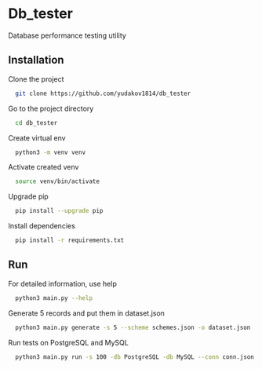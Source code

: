 # Db_tester

Database performance testing utility


## Installation

Clone the project

```bash
  git clone https://github.com/yudakov1814/db_tester
```

Go to the project directory

```bash
  cd db_tester
```

Create virtual env

```bash
  python3 -m venv venv
```

Activate created venv

```bash
  source venv/bin/activate
```

Upgrade pip

```bash
  pip install --upgrade pip
```

Install dependencies

```bash
  pip install -r requirements.txt
```


## Run

For detailed information, use help

```bash
  python3 main.py --help
```

Generate 5 records and put them in dataset.json

```bash
  python3 main.py generate -s 5 --scheme schemes.json -o dataset.json
```

Run tests on PostgreSQL and MySQL

```bash
  python3 main.py run -s 100 -db PostgreSQL -db MySQL --conn conn.json --scheme schemes.json -t test_cases.json
```
